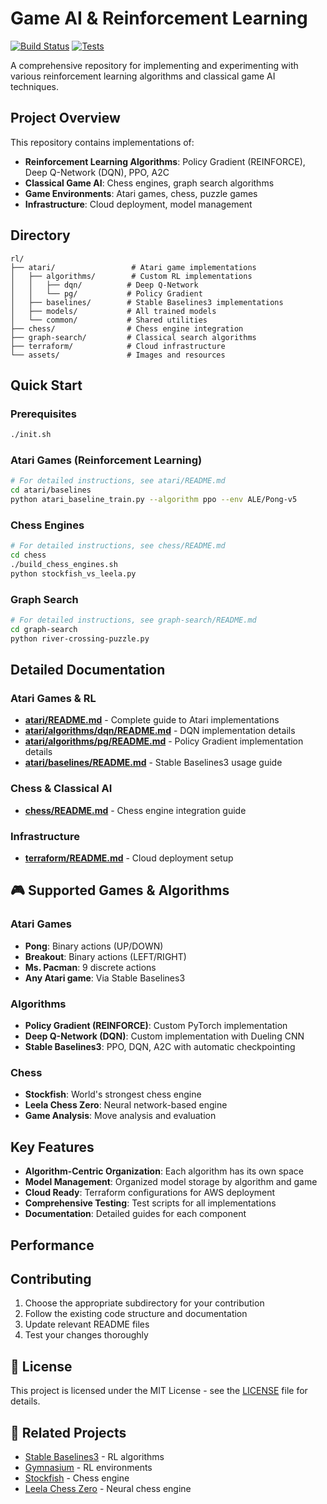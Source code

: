 # Game AI & Reinforcement Learning

[![Build Status](https://github.com/shehabyasser/rl/actions/workflows/test.yml/badge.svg)](https://github.com/shehabyasser/Policy-Gradient/actions/workflows/test.yml)
[![Tests](https://github.com/shehabyasser/rl/actions/workflows/test.yml/badge.svg?event=push)](https://github.com/shehabyasser/Policy-Gradient/actions/workflows/test.yml)


A comprehensive repository for implementing and experimenting with various reinforcement learning algorithms and classical game AI techniques.

## Project Overview

This repository contains implementations of:
- **Reinforcement Learning Algorithms**: Policy Gradient (REINFORCE), Deep Q-Network (DQN), PPO, A2C
- **Classical Game AI**: Chess engines, graph search algorithms
- **Game Environments**: Atari games, chess, puzzle games
- **Infrastructure**: Cloud deployment, model management

## Directory

```
rl/
├── atari/                 # Atari game implementations
│   ├── algorithms/        # Custom RL implementations
│   │   ├── dqn/          # Deep Q-Network
│   │   └── pg/           # Policy Gradient
│   ├── baselines/        # Stable Baselines3 implementations
│   ├── models/           # All trained models
│   └── common/           # Shared utilities
├── chess/                # Chess engine integration
├── graph-search/         # Classical search algorithms
├── terraform/            # Cloud infrastructure
└── assets/               # Images and resources
```

## Quick Start

### Prerequisites
```bash
./init.sh
```

### Atari Games (Reinforcement Learning)
```bash
# For detailed instructions, see atari/README.md
cd atari/baselines
python atari_baseline_train.py --algorithm ppo --env ALE/Pong-v5
```

### Chess Engines
```bash
# For detailed instructions, see chess/README.md
cd chess
./build_chess_engines.sh
python stockfish_vs_leela.py
```

### Graph Search
```bash
# For detailed instructions, see graph-search/README.md
cd graph-search
python river-crossing-puzzle.py
```

## Detailed Documentation

### Atari Games & RL
- **[atari/README.md](atari/README.md)** - Complete guide to Atari implementations
- **[atari/algorithms/dqn/README.md](atari/algorithms/dqn/README.md)** - DQN implementation details
- **[atari/algorithms/pg/README.md](atari/algorithms/pg/README.md)** - Policy Gradient implementation details
- **[atari/baselines/README.md](atari/baselines/README.md)** - Stable Baselines3 usage guide

### Chess & Classical AI
- **[chess/README.md](chess/README.md)** - Chess engine integration guide

### Infrastructure
- **[terraform/README.md](terraform/README.md)** - Cloud deployment setup

## 🎮 Supported Games & Algorithms

### Atari Games
- **Pong**: Binary actions (UP/DOWN)
- **Breakout**: Binary actions (LEFT/RIGHT)
- **Ms. Pacman**: 9 discrete actions
- **Any Atari game**: Via Stable Baselines3

### Algorithms
- **Policy Gradient (REINFORCE)**: Custom PyTorch implementation
- **Deep Q-Network (DQN)**: Custom implementation with Dueling CNN
- **Stable Baselines3**: PPO, DQN, A2C with automatic checkpointing

### Chess
- **Stockfish**: World's strongest chess engine
- **Leela Chess Zero**: Neural network-based engine
- **Game Analysis**: Move analysis and evaluation

## Key Features

- **Algorithm-Centric Organization**: Each algorithm has its own space
- **Model Management**: Organized model storage by algorithm and game
- **Cloud Ready**: Terraform configurations for AWS deployment
- **Comprehensive Testing**: Test scripts for all implementations
- **Documentation**: Detailed guides for each component

## Performance

## Contributing

1. Choose the appropriate subdirectory for your contribution
2. Follow the existing code structure and documentation
3. Update relevant README files
4. Test your changes thoroughly

## 📄 License

This project is licensed under the MIT License - see the [LICENSE](LICENSE) file for details.

## 🔗 Related Projects

- [Stable Baselines3](https://stable-baselines3.readthedocs.io/) - RL algorithms
- [Gymnasium](https://gymnasium.farama.org/) - RL environments
- [Stockfish](https://stockfishchess.org/) - Chess engine
- [Leela Chess Zero](https://lczero.org/) - Neural chess engine
